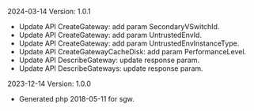 2024-03-14 Version: 1.0.1
- Update API CreateGateway: add param SecondaryVSwitchId.
- Update API CreateGateway: add param UntrustedEnvId.
- Update API CreateGateway: add param UntrustedEnvInstanceType.
- Update API CreateGatewayCacheDisk: add param PerformanceLevel.
- Update API DescribeGateway: update response param.
- Update API DescribeGateways: update response param.


2023-12-14 Version: 1.0.0
- Generated php 2018-05-11 for sgw.

